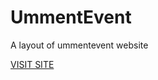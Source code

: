 <h1>UmmentEvent</h1>
<p>A layout of ummentevent website</p>
<a href="https://umment-event.netlify.com/">VISIT SITE</a>
